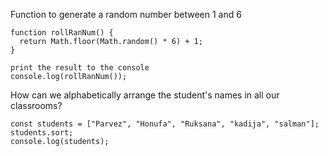Function to generate a random number between 1 and 6
```
function rollRanNum() {
  return Math.floor(Math.random() * 6) + 1;
}

print the result to the console
console.log(rollRanNum());
```
How can we alphabetically arrange the student's names in all our classrooms?
```
const students = ["Parvez", "Honufa", "Ruksana", "kadija", "salman"];
students.sort;
console.log(students);
```
